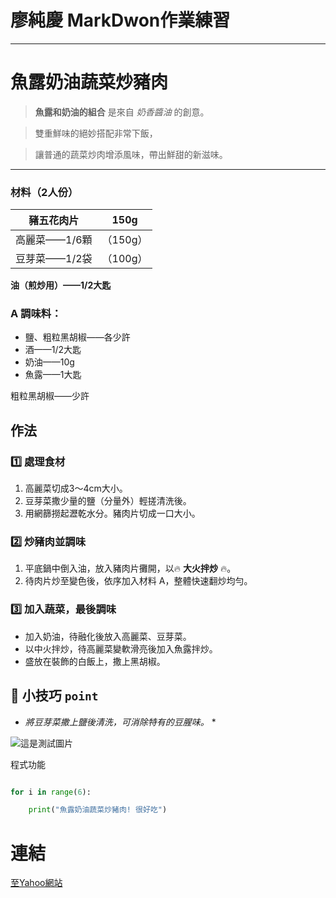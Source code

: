 # 廖純慶 MarkDwon作業練習
---

# 魚露奶油蔬菜炒豬肉
 
> **魚露和奶油的組合** 是來自 *奶香醬油* 的創意。

> 雙重鮮味的絕妙搭配非常下飯，

> 讓普通的蔬菜炒肉增添風味，帶出鮮甜的新滋味。

---

### 材料（2人份）

| 豬五花肉片|150g|
|--------|--------|
高麗菜——1/6顆|（150g）
|豆芽菜——1/2袋|（100g）|

**油（煎炒用）——1/2大匙** 

### A 調味料：

* 鹽、粗粒黑胡椒——各少許
* 酒——1/2大匙
* 奶油——10g
* 魚露——1大匙

粗粒黑胡椒——少許

## 作法

### 1️⃣ 處理食材

1. 高麗菜切成3～4cm大小。
2. 豆芽菜撒少量的鹽（分量外）輕搓清洗後。
3. 用網篩撈起瀝乾水分。豬肉片切成一口大小。

### 2️⃣ 炒豬肉並調味

1. 平底鍋中倒入油，放入豬肉片攤開，以🔥 **大火拌炒** 🔥。
2. 待肉片炒至變色後，依序加入材料 A，整體快速翻炒均勻。

### 3️⃣ 加入蔬菜，最後調味

- 加入奶油，待融化後放入高麗菜、豆芽菜。
- 以中火拌炒，待高麗菜變軟滑亮後加入魚露拌炒。
- 盛放在裝飾的白飯上，撒上黑胡椒。


## 📌 小技巧 `point`

* *將豆芽菜撒上鹽後清洗，可消除特有的豆腥味。* *


  
![這是測試圖片](
https://img-global.cpcdn.com/recipes/435f53b64670136e/600x440cq70/%E8%95%83%E8%8C%84%E8%94%AC%E8%8F%9C%E9%9B%9E%E8%9B%8B%E6%8B%8C%E7%82%92%E9%A3%AF-%E9%A3%9F%E8%AD%9C%E6%88%90%E5%93%81%E7%85%A7%E7%89%87.webp)



程式功能
```python

for i in range(6):

    print("魚露奶油蔬菜炒豬肉! 很好吃")


```

# 連結
[至Yahoo網站](http://www.yahoo.com.tw)
